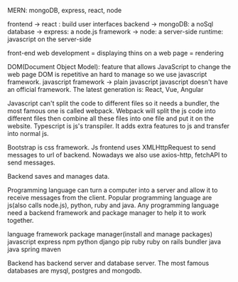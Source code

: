 MERN: mongoDB, express, react, node
 
frontend -> react : build user interfaces
backend ->  mongoDB: a noSql database
        ->  express: a node.js framework
        ->  node: a server-side runtime: javascript on the server-side 

front-end web development = displaying thins on a web page = rendering

DOM(Document Object Model): feature that allows JavaScript to change the web page
DOM is repetitive an hard to manage so we use javascript framework.
javascript framework -> plain javascript 
javascript doesn't have an official framework. The latest generation is: React, Vue, Angular

Javascript can't split the code to different files so it needs a bundler, the most famous one is called webpack. Webpack will split the js code into different files then combine all these files into one file and put it on the website. Typescript is js's transpiler. It adds extra features to js and transfer into normal js.

Bootstrap is css framework.
Js frontend uses XMLHttpRequest to send messages to url of backend. Nowadays we also use axios-http, fetchAPI to send messages.

Backend saves and manages data.

Programming language can turn a computer into a server and allow it to receive messages from the client. Popular programming language are js(also calls node.js), python, ruby and java. Any programming language need a backend framework and package manager to help it to work together.

language        framework      package manager(install and manage packages)
javascript      express         npm
python          django          pip 
ruby            ruby on rails   bundler
java            java spring     maven

Backend has backend server and database server. The most famous databases are mysql, postgres and mongodb.